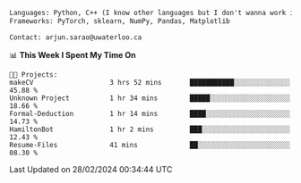 ```txt
Languages: Python, C++ (I know other languages but I don't wanna work in em)
Frameworks: PyTorch, sklearn, NumPy, Pandas, Matplotlib

Contact: arjun.sarao@uwaterloo.ca
```

<!--START_SECTION:waka-->
📊 **This Week I Spent My Time On** 

```text
🐱‍💻 Projects: 
makeCV                   3 hrs 52 mins       ███████████░░░░░░░░░░░░░░   45.88 % 
Unknown Project          1 hr 34 mins        █████░░░░░░░░░░░░░░░░░░░░   18.66 % 
Formal-Deduction         1 hr 14 mins        ████░░░░░░░░░░░░░░░░░░░░░   14.73 % 
HamiltonBot              1 hr 2 mins         ███░░░░░░░░░░░░░░░░░░░░░░   12.43 % 
Resume-Files             41 mins             ██░░░░░░░░░░░░░░░░░░░░░░░   08.30 % 
```


 Last Updated on 28/02/2024 00:34:44 UTC
<!--END_SECTION:waka-->
